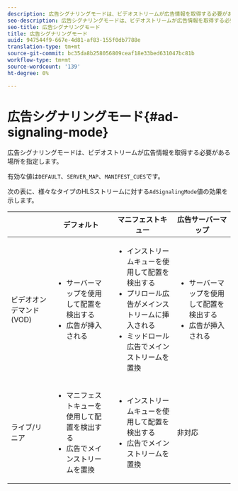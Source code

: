 ```yaml
---
description: 広告シグナリングモードは、ビデオストリームが広告情報を取得する必要がある場所を指定します。
seo-description: 広告シグナリングモードは、ビデオストリームが広告情報を取得する必要がある場所を指定します。
seo-title: 広告シグナリングモード
title: 広告シグナリングモード
uuid: 947544f9-667e-4d81-af83-155f0db7788e
translation-type: tm+mt
source-git-commit: bc35da8b258056809ceaf18e33bed631047bc81b
workflow-type: tm+mt
source-wordcount: '139'
ht-degree: 0%

---
```



# 広告シグナリングモード{#ad-signaling-mode}

広告シグナリングモードは、ビデオストリームが広告情報を取得する必要がある場所を指定します。

有効な値は`DEFAULT`、`SERVER_MAP`、`MANIFEST_CUES`です。

次の表に、様々なタイプのHLSストリームに対する`AdSignalingMode`値の効果を示します。

<table frame="all" colsep="1" rowsep="1" id="table_AdSignalingMode"> 
 <thead> 
  <tr rowsep="1"> 
   <th colname="1" class="entry"> </th> 
   <th colname="2" class="entry"> <b>デフォルト  </b></th> 
   <th colname="3" class="entry"><b> マニフェストキュー</b> </th> 
   <th colname="4" class="entry"> <b>広告サーバーマップ  </b></th> 
  </tr> 
 </thead>
 <tbody> 
  <tr rowsep="1"> 
   <td colname="1"> ビデオオンデマンド(VOD) </td> 
   <td colname="2"> 
    <ul id="ul_E79DA79107364D0D8B46A1859CA75B5C"> 
     <li id="li_B259ED87743F463095071F58DC840E39"> サーバーマップを使用して配置を検出する </li> 
     <li id="li_8957E4151466467BA6C954E5010E34EA"> 広告が挿入される </li> 
    </ul> </td> 
   <td colname="3"> 
    <ul id="ul_D462C76717D94DE09915BDF6E9B3FB68"> 
     <li id="li_FB46108F4AD9457D99D2618ABEF7DBD1"> インストリームキューを使用して配置を検出する </li> 
     <li id="li_C3F7FBB98F524CEF97D17318C292E9EA"> プリロール広告がメインストリームに挿入される </li> 
     <li id="li_A56E1545F84840DFA6D065DA60E98C31"> ミッドロール広告でメインストリームを置換 </li> 
    </ul> </td> 
   <td colname="4"> 
    <ul id="ul_F10192B1B6F745CBB0D4C1A6D52A57B4"> 
     <li id="li_2ADACF71FA5F4A08A00A3399F5593420"> サーバーマップを使用して配置を検出する </li> 
     <li id="li_1201085B9C554A4BBD471E7EB2E363AC"> 広告が挿入される </li> 
    </ul> </td> 
  </tr> 
  <tr rowsep="0"> 
   <td colname="1"> ライブ/リニア </td> 
   <td colname="2"> 
    <ul id="ul_82AAC9EE056F49E999F809536A96C2F8"> 
     <li id="li_73BAD2BAA95F4592808B77F8DA436237"> マニフェストキューを使用して配置を検出する </li> 
     <li id="li_A97B6F61078D4149A984B2412021E103"> 広告でメインストリームを置換 </li> 
    </ul> </td> 
   <td colname="3"> 
    <ul id="ul_CAED2D4F46334D76AE025482881BF843"> 
     <li id="li_A8023845A037482DBFDEF7EF247FECFD"> インストリームキューを使用して配置を検出する </li> 
     <li id="li_62A3CDAD249344EB89043B2AE0F4D7FF"> 広告でメインストリームを置換 </li> 
    </ul> </td> 
   <td colname="4"> 非対応 </td> 
  </tr> 
 </tbody> 
</table>